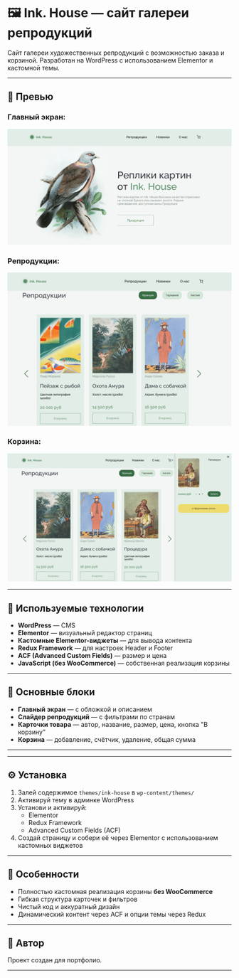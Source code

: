 # 🖼 Ink. House — сайт галереи репродукций

Сайт галереи художественных репродукций с возможностью заказа и корзиной. Разработан на WordPress с использованием Elementor и кастомной темы.

---

## 📸 Превью

### Главный экран:
![Главная](./themes/ink-house/screens/1.png)

### Репродукции:
![Репродукции](./themes/ink-house/screens/2.png)

### Корзина:
![Корзина](./themes/ink-house/screens/3.png)

---

## 🧰 Используемые технологии

- **WordPress** — CMS
- **Elementor** — визуальный редактор страниц
- **Кастомные Elementor-виджеты** — для вывода контента
- **Redux Framework** — для настроек Header и Footer
- **ACF (Advanced Custom Fields)** — размер и цена
- **JavaScript (без WooCommerce)** — собственная реализация корзины

---

## 🧩 Основные блоки

- **Главный экран** — с обложкой и описанием
- **Слайдер репродукций** — с фильтрами по странам
- **Карточки товара** — автор, название, размер, цена, кнопка "В корзину"
- **Корзина** — добавление, счётчик, удаление, общая сумма

---


---

## ⚙️ Установка

1. Залей содержимое `themes/ink-house` в `wp-content/themes/`
2. Активируй тему в админке WordPress
3. Установи и активируй:
   - Elementor
   - Redux Framework
   - Advanced Custom Fields (ACF)
4. Создай страницу и собери её через Elementor с использованием кастомных виджетов

---

## 💬 Особенности

- Полностью кастомная реализация корзины **без WooCommerce**
- Гибкая структура карточек и фильтров
- Чистый код и аккуратный дизайн
- Динамический контент через ACF и опции темы через Redux

---

## 👤 Автор

Проект создан для портфолио.

---



